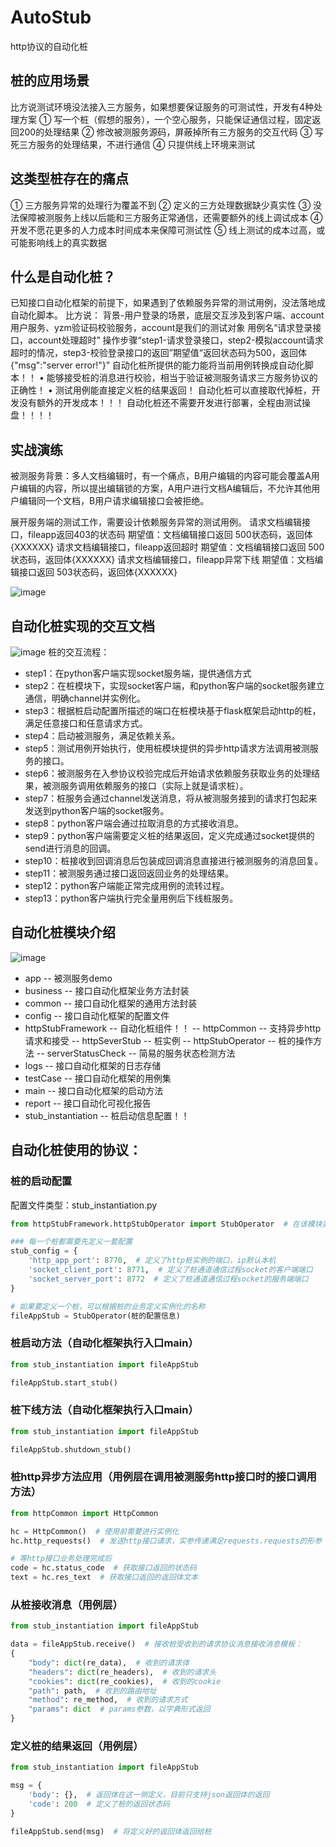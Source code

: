 # AutoStub
http协议的自动化桩
## 桩的应用场景
比方说测试环境没法接入三方服务，如果想要保证服务的可测试性，开发有4种处理方案
① 写一个桩（假想的服务），一个空心服务，只能保证通信过程，固定返回200的处理结果
② 修改被测服务源码，屏蔽掉所有三方服务的交互代码
③ 写死三方服务的处理结果，不进行通信
④ 只提供线上环境来测试
## 这类型桩存在的痛点
① 三方服务异常的处理行为覆盖不到
② 定义的三方处理数据缺少真实性
③ 没法保障被测服务上线以后能和三方服务正常通信，还需要额外的线上调试成本
④ 开发不愿花更多的人力成本时间成本来保障可测试性
⑤ 线上测试的成本过高，或可能影响线上的真实数据
## 什么是自动化桩？
已知接口自动化框架的前提下，如果遇到了依赖服务异常的测试用例，没法落地成自动化脚本。
比方说：
背景-用户登录的场景，底层交互涉及到客户端、account用户服务、yzm验证码校验服务，account是我们的测试对象
用例名“请求登录接口，account处理超时” 操作步骤“step1-请求登录接口，step2-模拟account请求超时的情况，step3-校验登录接口的返回”期望值“返回状态码为500，返回体{"msg":"server error!"}”
自动化桩所提供的能力能将当前用例转换成自动化脚本！！
• 能够接受桩的消息进行校验，相当于验证被测服务请求三方服务协议的正确性！
• 测试用例能直接定义桩的结果返回！
自动化桩可以直接取代掉桩，开发没有额外的开发成本！！！
自动化桩还不需要开发进行部署，全程由测试操盘！！！！
## 实战演练
被测服务背景：多人文档编辑时，有一个痛点，B用户编辑的内容可能会覆盖A用户编辑的内容，所以提出编辑锁的方案，A用户进行文档A编辑后，不允许其他用户编辑同一个文档，B用户请求编辑接口会被拒绝。

展开服务端的测试工作，需要设计依赖服务异常的测试用例。
请求文档编辑接口，fileapp返回403的状态码  期望值：文档编辑接口返回 500状态码，返回体{XXXXXX}
请求文档编辑接口，fileapp返回超时  期望值：文档编辑接口返回 500状态码，返回体{XXXXXX}
请求文档编辑接口，fileapp异常下线  期望值：文档编辑接口返回 503状态码，返回体{XXXXXX}

![image](https://github.com/user-attachments/assets/fa317299-166a-460f-97bd-a950bf40f24a)

## 自动化桩实现的交互文档
![image](https://github.com/user-attachments/assets/ef20f522-6d14-4cb9-ab74-5458347f407c)
桩的交互流程：
- step1：在python客户端实现socket服务端，提供通信方式
- step2：在桩模块下，实现socket客户端，和python客户端的socket服务建立通信，明确channel并实例化。
- step3：根据桩启动配置所描述的端口在桩模块基于flask框架启动http的桩，满足任意接口和任意请求方式。
- step4：启动被测服务，满足依赖关系。
- step5：测试用例开始执行，使用桩模块提供的异步http请求方法调用被测服务的接口。
- step6：被测服务在入参协议校验完成后开始请求依赖服务获取业务的处理结果，被测服务调用依赖服务的接口（实际上就是请求桩）。
- step7：桩服务会通过channel发送消息，将从被测服务接到的请求打包起来发送到python客户端的socket服务。
- step8：python客户端会通过拉取消息的方式接收消息。
- step9：python客户端需要定义桩的结果返回，定义完成通过socket提供的send进行消息的回调。
- step10：桩接收到回调消息后包装成回调消息直接进行被测服务的消息回复。
- step11：被测服务通过接口返回返回业务的处理结果。
- step12：python客户端能正常完成用例的流转过程。
- step13：python客户端执行完全量用例后下线桩服务。

## 自动化桩模块介绍
![image](https://github.com/user-attachments/assets/b3529335-13e8-42fe-add5-2b9099526569)
- app -- 被测服务demo
- business -- 接口自动化框架业务方法封装
- common -- 接口自动化框架的通用方法封装
- config -- 接口自动化框架的配置文件
- httpStubFramework -- 自动化桩组件！！
-- httpCommon -- 支持异步http请求和接受
-- httpSeverStub -- 桩实例
-- httpStubOperator -- 桩的操作方法
-- serverStatusCheck -- 简易的服务状态检测方法
- logs -- 接口自动化框架的日志存储
- testCase -- 接口自动化框架的用例集
- main -- 接口自动化框架的启动方法
- report -- 接口自动化可视化报告
- stub_instantiation -- 桩启动信息配置！！



## 自动化桩使用的协议：
### 桩的启动配置
配置文件类型：stub_instantiation.py
```python
from httpStubFramework.httpStubOperator import StubOperator  # 在该模块实现桩对象的实例化，需要导入模块下的类

### 每一个桩都需要先定义一套配置
stub_config = {
    'http_app_port': 8770,  # 定义了http桩实例的端口，ip默认本机
    'socket_client_port': 8771,  # 定义了桩通道通信过程socket的客户端端口
    'socket_server_port': 8772  # 定义了桩通道通信过程socket的服务端端口
}

# 如果要定义一个桩，可以根据桩的业务定义实例化的名称
fileAppStub = StubOperator(桩的配置信息)
```

### 桩启动方法（自动化框架执行入口main）
```python
from stub_instantiation import fileAppStub

fileAppStub.start_stub()
```

### 桩下线方法（自动化框架执行入口main）
```python
from stub_instantiation import fileAppStub

fileAppStub.shutdown_stub()
```
### 桩http异步方法应用（用例层在调用被测服务http接口时的接口调用方法）
```python
from httpCommon import HttpCommon

hc = HttpCommon()  # 使用前需要进行实例化
hc.http_requests()  # 发送http接口请求，实参传递满足requests.requests的形参

# 等http接口业务处理完成后
code = hc.status_code  # 获取接口返回的状态码
text = hc.res_text  # 获取接口返回的返回体文本
```


### 从桩接收消息（用例层）
```python
from stub_instantiation import fileAppStub

data = fileAppStub.receive()  # 接收桩受收到的请求协议消息接收消息模板：
{
    "body": dict(re_data),  # 收到的请求体
    "headers": dict(re_headers),  # 收到的请求头
    "cookies": dict(re_cookies),  # 收到的cookie
    "path": path,  # 收到的路由地址
    "method": re_method,  # 收到的请求方式
    "params": dict  # params参数，以字典形式返回
}
```

### 定义桩的结果返回（用例层）
```python
from stub_instantiation import fileAppStub

msg = {
    'body': {},  # 返回体在这一侧定义，目前只支持json返回体的返回
    'code': 200  # 定义了桩的返回状态码
}

fileAppStub.send(msg)  # 将定义好的返回体返回给桩
```
